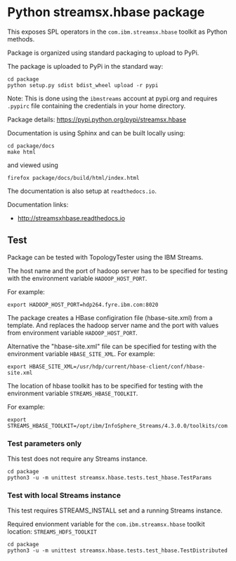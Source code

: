 # Python streamsx.hbase package

This exposes SPL operators in the `com.ibm.streamsx.hbase` toolkit as Python methods.

Package is organized using standard packaging to upload to PyPi.

The package is uploaded to PyPi in the standard way:
```
cd package
python setup.py sdist bdist_wheel upload -r pypi
```
Note: This is done using the `ibmstreams` account at pypi.org and requires `.pypirc` file containing the credentials in your home directory.

Package details: https://pypi.python.org/pypi/streamsx.hbase

Documentation is using Sphinx and can be built locally using:
```
cd package/docs
make html
```
and viewed using
```
firefox package/docs/build/html/index.html
```

The documentation is also setup at `readthedocs.io`.

Documentation links:
* http://streamsxhbase.readthedocs.io

## Test

Package can be tested with TopologyTester using the IBM Streams.

The host name and the port of hadoop server has to be specified for testing with the environment variable `HADOOP_HOST_PORT`.

For example:
```
export HADOOP_HOST_PORT=hdp264.fyre.ibm.com:8020
```
The package creates a HBase configiration file (hbase-site.xml) from a template.
And replaces the hadoop server name and the port with values from environment variable `HADOOP_HOST_PORT`.

Alternative the "hbase-site.xml" file can be specified for testing with the environment variable `HBASE_SITE_XML`.
For example:
```
export HBASE_SITE_XML=/usr/hdp/current/hbase-client/conf/hbase-site.xml
```

The location of hbase toolkit has to be specified for testing with the environment variable `STREAMS_HBASE_TOOLKIT`.

For example:
```
export STREAMS_HBASE_TOOLKIT=/opt/ibm/InfoSphere_Streams/4.3.0.0/toolkits/com.ibm.streamsx.hbase
```



### Test parameters only

This test does not require any Streams instance.

```
cd package
python3 -u -m unittest streamsx.hbase.tests.test_hbase.TestParams

```

### Test with local Streams instance

This test requires STREAMS_INSTALL set and a running Streams instance.

Required envionment variable for the `com.ibm.streamsx.hbase` toolkit  location: `STREAMS_HDFS_TOOLKIT`

```
cd package
python3 -u -m unittest streamsx.hbase.tests.test_hbase.TestDistributed
```


